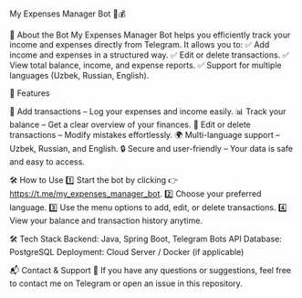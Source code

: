 My Expenses Manager Bot 🤖💰

📌 About the Bot
My Expenses Manager Bot helps you efficiently track your income and expenses directly from Telegram. It allows you to:
✅ Add income and expenses in a structured way.
✅ Edit or delete transactions.
✅ View total balance, income, and expense reports.
✅ Support for multiple languages (Uzbek, Russian, English).

🚀 Features

📍 Add transactions – Log your expenses and income easily.
📊 Track your balance – Get a clear overview of your finances.
📝 Edit or delete transactions – Modify mistakes effortlessly.
🌍 Multi-language support – Uzbek, Russian, and English.
🔒 Secure and user-friendly – Your data is safe and easy to access.

🛠 How to Use
1️⃣ Start the bot by clicking 👉 https://t.me/my_expenses_manager_bot.
2️⃣ Choose your preferred language.
3️⃣ Use the menu options to add, edit, or delete transactions.
4️⃣ View your balance and transaction history anytime.

🛠 Tech Stack
Backend: Java, Spring Boot, Telegram Bots API
Database: PostgreSQL
Deployment: Cloud Server / Docker (if applicable)

📬 Contact & Support
📩 If you have any questions or suggestions, feel free to contact me on Telegram or open an issue in this repository.